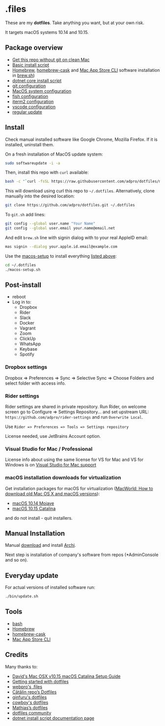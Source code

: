 # .files

These are my **dotfiles**. Take anything you want, but at your own risk.

It targets macOS systems 10.14 and 10.15.

## Package overview

- [Get this repo without git on clean Mac](./remote-install.sh)
- [Basic install script](./macos-setup.sh)
- [Homebrew](https://brew.sh), [homebrew-cask](https://github.com/Homebrew/homebrew-cask) and [Mac App Store CLI](https://github.com/mas-cli/mas) software installation in  [brew.sh](./install/brew.sh))
- [dotnet core install script](./dotnet/setup.sh)
- [git configuration](./git/setup.sh)
- [MacOS system configuration](./macos/setup.sh)
- [fish configuration](./fish/setup.sh)
- [iterm2 configuration](./iterm/setup.sh)
- [vscode configuration](./vscode/setup.sh)
- [regular update](./bin/update.sh)

## Install

Check manual installed software like Google Chrome, Mozilla Firefox. If it is installed, uninstall them.

On a fresh installation of MacOS update system:

```bash
sudo softwareupdate -i -a
```

Then, install this repo with `curl` available:

```bash
bash -c "`curl -fsSL https://raw.githubusercontent.com/adpro/dotfiles/master/remote-install.sh`"
```

This will download using curl this repo to `~/.dotfiles`. Alternatively, clone manually into the desired location:

```bash
git clone https://github.com/adpro/dotfiles.git ~/.dotfiles
```


To `git.sh` add lines:
```bash
git config --global user.name "Your Name"
git config --global user.email your.name@email.net
```

And edit `brew.sh` line with signin dialog with to your real AppleID email:
```bash
mas signin --dialog your.apple.id.email@example.com
```


Use the [macos-setup](./macos-setup.sh) to install everything [listed above](#package-overview):

```bash
cd ~/.dotfiles
./macos-setup.sh
```

## Post-install

- reboot
- Log in to:
    - Dropbox
    - Rider
    - Slack
    - Docker
    - Vagrant
    - Zoom
    - ClickUp
    - WhatsApp
    - Keybase
    - Spotify

### Dropbox settings

Dropbox => Preferences => Sync => Selective Sync => Choose Folders and select folder with access info.

### Rider settings

Rider settings are shared in private repository. Run Rider, on welcome screen go to Configure => Settings Repository... and set upstream URL: `https://github.com/adpro/rider-settings` and run `Overwrite Local`.

Use `Rider => Preferences => Tools => Settings repository`

License needed, use JetBrains Account option.

### Visual Studio for Mac / Professional

License info about using the same license for VS for Mac and VS for Windows is on [Visual Studio for Mac support](https://visualstudio.microsoft.com/vs/support/mac/can-use-existing-visual-studio-license-mac/)


### macOS installation downloads for virtualization

Get installation packages for macOS for virtualization ([MacWorld: How to download old Mac OS X and macOS versions](https://www.macworld.co.uk/how-to/mac-software/download-old-os-x-3629363/#toc-3629363-2)):

- [macOS 10.14 Mojave](https://apps.apple.com/cz/app/macos-mojave/id1398502828?l=cs&mt=12)
- [macOS 10.15 Catalina](https://apps.apple.com/cz/app/macos-catalina/id1466841314?l=cs&mt=12)

and do not install - quit installers.


## Manual Installation

Manual [download](https://www.archimatetool.com/download/) and install [Archi](https://www.archimatetool.com/).

Next step is installation of company's software from repos (*AdminConsole and so on).


## Everyday update

For actual versions of installed software run:

```bash
./bin/update.sh
```


## Tools

- [bash](https://www.gnu.org/software/bash/)
- [Homebrew](https://brew.sh)
- [homebrew-cask](https://github.com/Homebrew/homebrew-cask)
- [Mac App Store CLI](https://github.com/mas-cli/mas) 


## Credits

Many thanks to:

- [David's Mac OSX v10.15 macOS Catalina Setup Guide](https://github.com/davidwolfpaw/macbook-setup)
- [Getting started with dotfiles](https://medium.com/@webprolific/getting-started-with-dotfiles-43c3602fd789)
- [webpro's .files](https://github.com/webpro/dotfiles)
- [Cătălin repo’s Dotfiles](https://github.com/alrra/dotfiles)
- [ginfuru's dotfiles](https://github.com/ginfuru/dotfiles)
- [cowboy's dotfiles](https://github.com/cowboy/dotfiles)
- [Mathias’s dotfiles](https://github.com/mathiasbynens/dotfiles)
- [dotfiles community](https://dotfiles.github.io)
- [dotnet install script documentation page](https://docs.microsoft.com/en-us/dotnet/core/tools/dotnet-install-script)